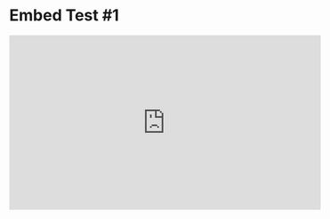 # Embed Test #1

<iframe width="560" height="315" src="https://www.youtube.com/embed/iRA82xLsb_w" frameborder="0" allow="accelerometer; autoplay; encrypted-media; gyroscope; picture-in-picture" allowfullscreen></iframe>
